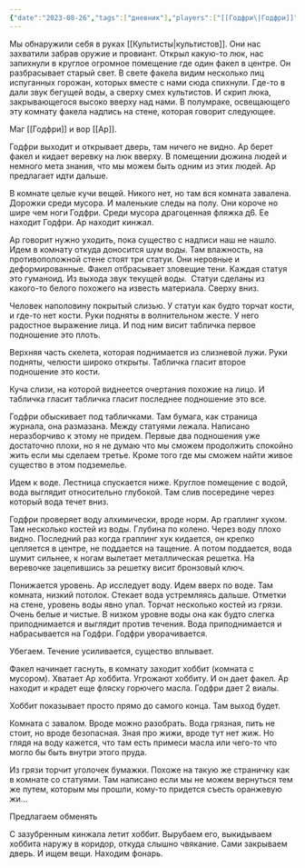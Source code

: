 ```yaml
---
{"date":"2023-08-26","tags":["дневник"],"players":["[[Годфри\|Годфри]]","[[Ар\|Ар]]"],"campaign":"GG Dungeon","metadated":true,"dg-publish":true,"permalink":"/26-avgusta-2023/","dgPassFrontmatter":true}
---
```



Мы обнаружили себя в руках [[Культисты\|культистов]]. Они нас захватили забрав оружие и провиант. Открыл какую-то люк, нас запихнули в круглое огромное помещение где один факел в центре. Он разбрасывает старый свет. В свете факела видим несколько лиц испуганных горожан, которых вместе с нами сюда спихнули. Где-то в дали звук бегущей воды, а сверху смех культистов. И скрип люка, закрывающегося высоко вверху над нами. В полумраке, освещающего эту комнату факела надпись на стене, которая говорит следующее.

Маг [[Годфри]] и вор [[Ар]].

Годфри выходит и открывает дверь, там ничего не видно. Ар берет факел и кидает веревку на люк вверху. В помещении дюжина людей и немного мета знания, что мы можем быть одним из этих людей. Ар предлагает идти дальше.

В комнате целые кучи вещей. Никого нет, но там вся комната завалена. Дорожки среди мусора. И маленькие следы на полу. Они короче но шире чем ноги Годфри. Среди мусора драгоценная фляжка д6. Ее находит Годфри. Ар находит кинжал.

Ар говорит нужно уходить, пока существо с надписи наш не нашло. Идем в комнату откуда доносится шум воды. Там влажность, на противоположной стене стоят три статуи. Они неровные и деформированные. Факел отбрасывает зловещие тени. Каждая статуя это гуманоид. Из выхода звук текущей воды.  Статуи сделаны из какого-то белого похожего на известь материала. Сверху вниз.

Человек наполовину покрытый слизью. У статуи как будто торчат кости, и где-то нет кости. Руки подняты в волнительном жесте. У него радостное выражение лица. И под ним висит табличка первое подношение это плоть.

Верхняя часть скелета, которая поднимается из слизневой лужи. Руки подняты, челюсти широко открыты. Табличка гласит второе подношение это кости.

Куча слизи, на которой виднеется очертания похожие на лицо. И табличка гласит табличка гласит последнее подношение это все.

Годфри обыскивает под табличками. Там бумага, как страница журнала, она размазана. Между статуями лежала. Написано неразборчиво к этому не придем. Первые два подношения уже достаточно плохи, но я не думаю что мы сможем продолжить спокойно жить если мы сделаем третье. Кроме того где мы сможем найти живое существо в этом подземелье.

Идем к воде. Лестница спускается ниже. Круглое помещение с водой, вода выглядит относительно глубокой. Там слив посередине через который вода течет вниз.

Годфри проверяет воду алхимически, вроде норм. Ар граплинг хуком. Там несколько костей из воды. Глубина по колено. Через воду плохо видно. Последний раз когда граплинг хук кидается, он крепко цепляется в центре, не поддается на тащение. А потом поддается, вода шумит сильнее, к ногам вылетает металлическая решетка. На веревочке зацепившись за решетку висит бронзовый ключ.

Понижается уровень. Ар исследует воду. Идем вверх по воде. Там комната, низкий потолок. Стекает вода устремляясь дальше. Отметки на стене, уровень воды явно упал. Торчат несколько костей из грязи. Очень белые и чистые. В низком уровне воды она как будто слегка приподнимается и выглядит против течения. Вода приподнимается и набрасывается на Годфри. Годфри уворачивается.

Убегаем. Течение усиливается, существо вплывает.

Факел начинает гаснуть, в комнату заходит хоббит (комната с мусором). Хватает Ар хоббита. Угрожают хоббиту. И он дает факел. Ар находит и крадет еще фляску горючего масла. Годфри дает 2 виалы.

Хоббит показывает просто прямо до самого конца. Там выход будет.

Комната с завалом. Вроде можно разобрать. Вода грязная, пить не стоит, но вроде безопасная. Зная про жижи, вроде тут нет жиж. Но глядя на воду кажется, что там есть примеси масла или чего-то что могло бы быть внутри этого пруда.

Из грязи торчит уголочек бумажки. Похоже на такую же страничку как в комнате со статуями. Там написано если мы не можем вернуться тем же путем, которым мы прошли, кому-то придется съесть оранжевую жи...

Предлагаем обменять

С зазубренным кинжала летит хоббит. Вырубаем его, выкидываем хоббита наружу в коридор, откуда слышно чвякание. Сами закрываем дверь. И ищем вещи. Находим фонарь.